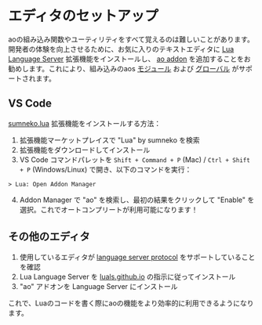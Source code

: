 # エディタのセットアップ

aoの組み込み関数やユーティリティをすべて覚えるのは難しいことがあります。開発者の体験を向上させるために、お気に入りのテキストエディタに [Lua Language Server](https://luals.github.io) 拡張機能をインストールし、 [ao addon](https://github.com/martonlederer/ao-definitions) を追加することをお勧めします。これにより、組み込みのaos [モジュール](../aos/modules/index) および [グローバル](../aos/intro#globals) がサポートされます。

## VS Code

[sumneko.lua](https://marketplace.visualstudio.com/items?itemName=sumneko.lua) 拡張機能をインストールする方法：

1. 拡張機能マーケットプレイスで "Lua" by sumneko を検索
2. 拡張機能をダウンロードしてインストール
3. VS Code コマンドパレットを `Shift + Command + P` (Mac) / `Ctrl + Shift + P` (Windows/Linux) で開き、以下のコマンドを実行：

```
> Lua: Open Addon Manager
```

4. Addon Manager で "ao" を検索し、最初の結果をクリックして "Enable" を選択。これでオートコンプリートが利用可能になります！

## その他のエディタ

1. 使用しているエディタが [language server protocol](https://microsoft.github.io/language-server-protocol/implementors/tools/) をサポートしていることを確認
2. Lua Language Server を [luals.github.io](https://luals.github.io/#install) の指示に従ってインストール
3. "ao" アドオンを Language Server にインストール

これで、Luaのコードを書く際にaoの機能をより効率的に利用できるようになります。
